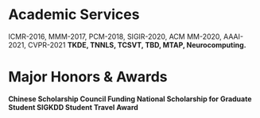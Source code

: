 
# Academic Services
ICMR-2016, MMM-2017, PCM-2018, SIGIR-2020, ACM MM-2020, AAAI-2021, CVPR-2021
<b>TKDE, TNNLS, TCSVT, TBD, MTAP, Neurocomputing.

# Major Honors & Awards
Chinese Scholarship Council Funding
<b>National Scholarship for Graduate Student
<b>SIGKDD Student Travel Award
